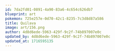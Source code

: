 ```yaml
---
id: 7da2fd01-0891-4a90-83a6-4c654c626db7
blueprint: art
pokemon: 725e257e-0d70-42c1-8235-7c3d8d87a586
title: Quilava
image: art/156.png
author: 4d8d6ede-5963-429f-9c2f-74b897007e0c
updated_by: 4d8d6ede-5963-429f-9c2f-74b897007e0c
updated_at: 1716595135
---
```

